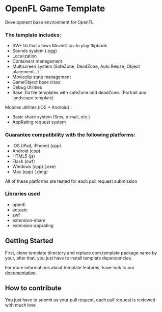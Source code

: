 # OpenFL Game Template

Development base environment for OpenFL.

### The template includes:

- SWF lib that allows MovieClips to play flipbook
- Sounds system (.ogg)
- Localization
- Containers management
- Multiscreen system (SafeZone, DeadZone, Auto Resize, Object placement...)
- Movieclip state management
- GameObject base class
- Debug Utilities
- Base .fla file templates with safeZone and deadZone. (Portrait and landscape template)

Mobiles utilities (iOS + Android) :

- Basic share system (Sms, e-mail, etc.)
- AppRating request system

### Guarantee compatibility with the following platforms:

- IOS (iPad, iPhone) (cpp)
- Android (cpp)
- HTML5 (js)
- Flash (swf)
- Windows (cpp) (.exe)
- Mac (cpp) (.dmg)

All of these platforms are tested for each pull request submission

### Libraries used

- openfl
- actuate
- swf
- extension-share
- extension-apprating

## Getting Started

First, clone template directory and replace com.template package name by your, after that, you just have to install template dependencies.

For more informations about template features, have look to our [documentation](https://github.com/Osilos/openfl-game-template/wiki).

## How to contribute

You just have to submit us your pull request, each pull request is reviewed with much love
